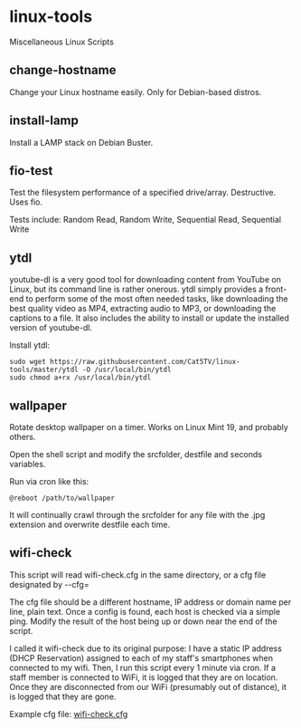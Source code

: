 # linux-tools
Miscellaneous Linux Scripts

## change-hostname

Change your Linux hostname easily. Only for Debian-based distros.

## install-lamp

Install a LAMP stack on Debian Buster.

## fio-test

Test the filesystem performance of a specified drive/array. Destructive. Uses fio.

Tests include: Random Read, Random Write, Sequential Read, Sequential Write

## ytdl

youtube-dl is a very good tool for downloading content from YouTube on Linux, but its command line is rather onerous. ytdl simply provides a front-end to perform some of the most often needed tasks, like downloading the best quality video as MP4, extracting audio to MP3, or downloading the captions to a file. It also includes the ability to install or update the installed version of youtube-dl.

Install ytdl:
```
sudo wget https://raw.githubusercontent.com/Cat5TV/linux-tools/master/ytdl -O /usr/local/bin/ytdl
sudo chmod a+rx /usr/local/bin/ytdl
```

## wallpaper

Rotate desktop wallpaper on a timer. Works on Linux Mint 19, and probably others.

Open the shell script and modify the srcfolder, destfile and seconds variables.

Run via cron like this:

```
@reboot /path/to/wallpaper
```

It will continually crawl through the srcfolder for any file with the .jpg extension and overwrite destfile each time.

## wifi-check

This script will read wifi-check.cfg in the same directory, or a cfg file designated by --cfg=

The cfg file should be a different hostname, IP address or domain name per line, plain text. Once a config is found, each host is checked via a simple ping. Modify the result of the host being up or down near the end of the script.

I called it wifi-check due to its original purpose: I have a static IP address (DHCP Reservation) assigned to each of my staff's smartphones when connected to my wifi. Then, I run this script every 1 minute via cron. If a staff member is connected to WiFi, it is logged that they are on location. Once they are disconnected from our WiFi (presumably out of distance), it is logged that they are gone.

Example cfg file: [wifi-check.cfg](wifi-check.cfg)
